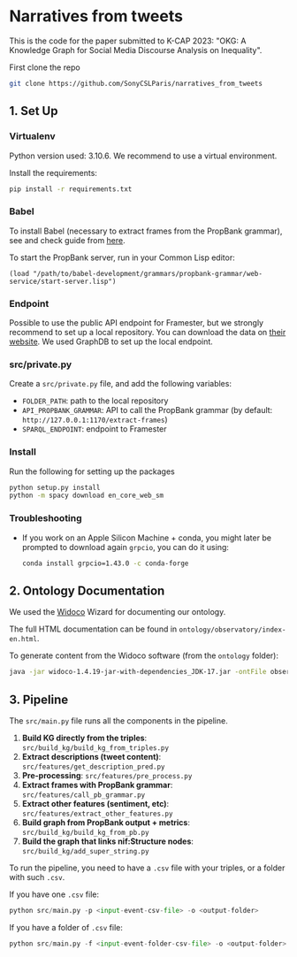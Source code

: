 # Narratives from tweets

This is the code for the paper submitted to K-CAP 2023: "OKG: A Knowledge Graph for Social Media Discourse Analysis on Inequality".

First clone the repo
```bash
git clone https://github.com/SonyCSLParis/narratives_from_tweets
```

## 1. Set Up


### Virtualenv
Python version used: 3.10.6. We recommend to use a virtual environment.

Install the requirements:
```bash
pip install -r requirements.txt
```

### Babel

To install Babel (necessary to extract frames from the PropBank grammar), see and check guide from [here](https://gitlab.ai.vub.ac.be/ehai/babel).

To start the PropBank server, run in your Common Lisp editor:
```common lisp
(load "/path/to/babel-development/grammars/propbank-grammar/web-service/start-server.lisp")
```

### Endpoint

Possible to use the public API endpoint for Framester, but we strongly recommend to set up a local repository. You can download the data on [their website](https://framester.github.io). We used GraphDB to set up the local endpoint.


### src/private.py 
Create a `src/private.py` file, and add the following variables:
* `FOLDER_PATH`: path to the local repository
* `API_PROPBANK_GRAMMAR`: API to call the PropBank grammar (by default: `http://127.0.0.1:1170/extract-frames`)
* `SPARQL_ENDPOINT`: endpoint to Framester

### Install

Run the following for setting up the packages
```bash
python setup.py install
python -m spacy download en_core_web_sm
```

### Troubleshooting

- If you work on an Apple Silicon Machine + conda, you might later be prompted to download again `grpcio`, you can do it using:
    ```bash
    conda install grpcio=1.43.0 -c conda-forge
    ```

## 2. Ontology Documentation

We used the [Widoco](https://github.com/dgarijo/Widoco) Wizard for documenting our ontology.

The full HTML documentation can be found in `ontology/observatory/index-en.html`.

To generate content from the Widoco software (from the `ontology` folder): 
```bash
java -jar widoco-1.4.19-jar-with-dependencies_JDK-17.jar -ontFile observatory.owl -outFolder obio -confFile config.properties -uniteSections
```

## 3. Pipeline

The `src/main.py` file runs all the components in the pipeline.

1. **Build KG directly from the triples**: `src/build_kg/build_kg_from_triples.py`
2. **Extract descriptions (tweet content)**: `src/features/get_description_pred.py`
3. **Pre-processing**: `src/features/pre_process.py`
4. **Extract frames with PropBank grammar**: `src/features/call_pb_grammar.py`
5. **Extract other features (sentiment, etc)**: `src/features/extract_other_features.py`
6. **Build graph from PropBank output + metrics**: `src/build_kg/build_kg_from_pb.py`
7. **Build the graph that links nif:Structure nodes**: `src/build_kg/add_super_string.py`

To run the pipeline, you need to have a `.csv` file with your triples, or a folder with such `.csv`.

If you have one `.csv` file:
```python
python src/main.py -p <input-event-csv-file> -o <output-folder>
```

If you have a folder of `.csv` file:
```python
python src/main.py -f <input-event-folder-csv-file> -o <output-folder>
```